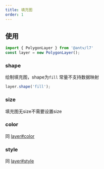 ```yaml
---
title: 填充图
order: 1
---
```

## 使用
```javascript
import { PolygonLayer } from '@antv/l7'
const layer = new PolygonLayer();
```
### shape
绘制填充图，shape为```fill``` 常量不支持数据映射

```javascript
layer.shape('fill');
```

### size
填充图无size不需要设置size
### color
同 [layer#color](../layer/#color)

### style
同 [layer#style](../layer/#style)

